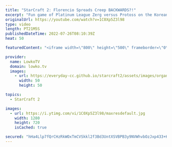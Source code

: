 ```yaml
---
title: "StarCraft 2: Florencio Spreads Creep BACKWARDS?!"
excerpt: "Fun game of Platinum League Zerg versus Protoss on the Korean server in StarCraft 2 featuring none other than Florencio himself.   Florencio on Twitch: https://www.twitch.tv/florenciosc  Support my work on Patreon: http://www.patreon.com/lowkotv Become a YouTube member: https://lowko.tv/join  My second"
originalUrl: https://youtube.com/watch?v=1C0Xp5Z3l98
type: video
length: PT21M5S
publishedDateTime: 2022-07-26T08:10:39Z
heat: 50

featuredContent: "<iframe width=\"800\" height=\"500\" frameborder=\"0\" src=\"https://www.youtube.com/embed/1C0Xp5Z3l98\" allow=\"accelerometer; autoplay; encrypted-media; gyroscope; picture-in-picture\" allowfullscreen></iframe>"

provider:
  name: LowkoTV
  domain: lowko.tv
  images:
    - url: https://everyday-cc.github.io/starcraft2/assets/images/organizations/lowko.tv-50x50.jpg
      width: 50
      height: 50

topics:
  - StarCraft 2

images:
  - url: https://i.ytimg.com/vi/1C0Xp5Z3l98/maxresdefault.jpg
    width: 1280
    height: 720
    isCached: true

secured: "hHa4Llp7fQrCHzRkWOxTmCVSkkl2f3Bd3UntXSVBPB3y9NVWhvbOzJxp433+Kluq7GwYQJWg4n8UYP3GjecI2E6CbdJhFSzpAXu9YdCdlVijR6seXZCCo1hyCS9kqR1GNrkzOPl2Y2J881LKc9KFRDkVTOGZLW9OZjQJKIEDq3Y5MuKl2iJxu2XV3ddsfThsIeoJ7V3nrtSI0wqfFbqOTH7UxQmGBMmBYCrj2iz+6wQnjPMqArt5Eqqf7eyW2Pi9ccs6h/C8bLQe/Wo+KhxHYsMU0Z0nmq1Mt+NEd2ILUp3u8oYkBwA012jk9IwEoblbXagVz96kH9s9CQcNhLrFTFfvozI6sWE9gMeJrS/fyzhH87kJDLzug4DegPiZfcYUaZTxHpTCkc3safGLunp9MXnsFjXI87z7grRjMGgyuveqc7wHmZRVMWX8prp75vnj;YxbaiyfO+U5rP3BfRsSAUQ=="
---
```


